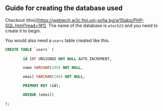 ## Guide for creating the database used

Checkout (this)[https://webtech.w3c.fmi.uni-sofia.bg/w15labs/PHP-SQL.html?read=1#1]. The name of the database is `wtech23` and you need to create it to begin.

You would also need a `users` table created like this. 

```sql
CREATE TABLE `users` (
        
        id INT UNSIGNED NOT NULL AUTO_INCREMENT,

	    name VARCHAR(100) NOT NULL,

	    email VARCHAR(100) NOT NULL,

	    PRIMARY KEY (id),

	    UNIQUE (email)

);
```
